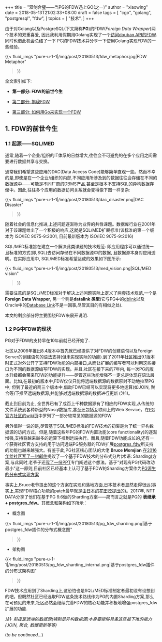 +++
title = "双剑合璧——当PG的FDW遇上GO(之一)"
author = "xiaowing"
date = 2018-05-13T21:02:33+08:00
draft = false
tags =  [
    "cgo",
    "golang",
    "postgresql",
    "fdw",
    ]
topics = [
    "技术",
]
+++

由于对Golang以及PostgreSQL(下文简称**PG**)的FDW(*Foreign Data Wrapper*)两个技术的双重喜爱, 因此我利用假期用Golang实现了一个[访问douban API的FDW](https://github.com/xiaowing/douban_fdw). 同时也借此机会总结了一下 PG的FDW技术并分享一下使用Golang实现FDW的一些经验。

{{< fluid_imgs
  "pure-u-1-1|/img/post/20180513/fdw_metaphor.jpg|FDW Metaphor"
>}}

全文索引如下: 

* **第一部分: FDW的前世今生**

* [第二部分: 揭秘FDW](/post/20180513_write_pgfdw_in_golang_part02/)

* [第三部分: 如何用Go来实现一个FDW](/post/20180513_write_pgfdw_in_golang_part03/)

<!--more-->

## 1. FDW的前世今生

### 1.1 起源——SQL/MED

通常,随着一个企业/组织的IT体系的日益增大,往往会不可避免的在多个应用之间需要进行数据共享与交换。

通常我们希望这些应用的DAC(Data Access Code)能够简单直观一些。然而不幸的是,即使是在一个企业/组织的内部,不同应用所涉及到的数据往往会存储在不同的数据源中——可能是不同厂商的DBMS产品,甚至是根本不支持SQL的异构数据存储中。因此,往往多个应用的数据访问关系就会变得像下图一样复杂:

{{< fluid_imgs
  "pure-u-1-1|/img/post/20180513/dac_disaster.png|DAC Disaster"
>}}

随着社会的信息化推进,上述问题逐渐称为业界的共性课题。数据库行业在2001年对于该课题给出了一个积极的响应,这就是SQL/MED扩展标准(该标准的第一个版本为 ISO/IEC 9075-9:2001, 目前最新版本为 ISO/IEC 9075-9:2016)

SQL/MED标准旨在建立一个解决此类课题的技术规范: 即应用程序可以通过统一且标准的方式(即,SQL)去访问存储在不同数据源中的数据, 且数据源本身对应用透明。在实际应用中, SQL/MED标准希望达成的效果如下图所示: 

{{< fluid_imgs
  "pure-u-1-1|/img/post/20180513/med_vision.png|SQL/MED vision"
>}}

需要注意的是SQL/MED标准对于解决上述问题实际上定义了两套技术规范,一个是**Foreign Data Wrapper**, 另一个则是**datalink 类型**(它与PG中的[dblink](https://www.postgresql.org/docs/10/static/dblink.html)以及Oracle中的[Database Link](https://docs.oracle.com/cd/B28359_01/server.111/b28310/ds_concepts002.htm)不是一回事,尽管其目的有相似之处).

本文的剩余部分将主要围绕FDW来展开说明.

### 1.2 PG中FDW的现状

PG对于FDW的支持早在10年前就已经开始了.

社区从2009年推出8.4版本中首先就已经提供了对FDW的创建语句以及Foreign Server的创建语句的语法支持(但未实现实际的功能).到了2011年社区推出9.1版本时正式对外公开了支持FDW功能的内部接口,从而让扩展的编写者可以利用这些接口为不同的数据源编写FDW的实现。并且,社区在接下来的7年内, 每一次PG的版本升级都会带来FDW的功能提升——尽管这些功能增强不一定总是体现在语法层面。比如,在最初的版本中,FDW仅仅只能将远端数据源的数据原封不动地拉至PG中; 但到了最近的两三个版本中,借助FDW已经可以实现将更多地运算(如JOIN, 聚合等)下推至远端数据源,并能够对远端数据源的数据进行更新 (注1)。

截止到目前为止, 全世界已有了成百上千种数据源有了相应的FDW实现,从传统的文件系统到各种新型的Nosql数据库,甚至还包括互联网上的Web Service。在[PG官方社区的wiki页](https://wiki.postgresql.org/wiki/Foreign_data_wrappers)中罗列了一部分较常见的数据源的FDW

另外值得一说的是,尽管基于SQL/MED标准的FDW技术的初衷是为了统一异构数据源的访问方式。但是,随着这些年PG的FDW内置功能(core functionality)的逐渐增强,支持将越来越多的运算下推到远端执行。而且,随着FDW功能成长的,还有一个获得社区官方支持的用于访问远端PG服务器的FDW扩展[postgres_fdw](https://www.postgresql.org/docs/10/static/postgres-fdw.html)所支持的功能也越来越强大。有鉴于此,PG社区核心团队的大佬 **Bruce Momjian** [在2016年给社区写了一封邮件](https://www.postgresql.org/message-id/20160223164335.GA11285%40momjian.us)提议了一个基于FDW技术的分布式分片(术语: Sharding)方案,与此同时,老爷子还[写了一份PPT](http://momjian.us/main/writings/pgsql/sharding.pdf)专门阐述这个想法。基于"对现有PG代码改动最小"这一原则,目前社区已经基本上认可了基于FDW的Sharding方案作为[PG源生的分布式实现方案](https://wiki.postgresql.org/wiki/Built-in_Sharding)

事实上,Bruce老爷提出的这个方案在实现和落地方面,日本技术者显然走得很远(事实上,实现FDW核心功能的patch最早就是[由日本的花田茂提出的](https://www.postgresql.org/message-id/20101125163436.96F6.6989961C%40metrosystems.co.jp))。2017年, NTT DATA分享了他们在基于PG 9.6做的Sharding方案——简而言之就是PG的 **表继承 + postgres_fdw**。其概念和架构如下所示：

* 概念图

{{< fluid_imgs
  "pure-u-1-1|/img/post/20180513/pg_fdw_sharding.png|基于postgres_fdw插件的分布式概念图"
>}}

* 架构图

{{< fluid_imgs
  "pure-u-1-1|/img/post/20180513/pg_fdw_sharding_internal.png|基于postgres_fdw插件的分布式架构图"
>}}

FDW技术应用到了Sharding上,这恐怕也是SQL/MED标准制定者最初没有设想到的吧。但既然社区已经选取FDW这条技术路线作为PG的内置Sharding方案,那么在可预见的未来,社区必然会继续完善FDW的核心功能并积极地增强postgres_fdw扩展的功能.

*注1: 前提是远端的数据源(特别是异构数据源)本身要能够具备这些被下推的能力(JOIN, 聚合, 数据更新等等)*

(*to be continued...*)
